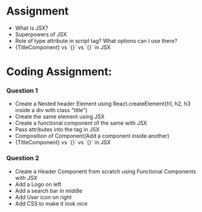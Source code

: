 # Assignment

- What is JSX?
- Superpowers of JSX
- Role of type attribute in script tag? What options can I use there?
- {TitleComponent} vs \`{<TitleComponent/>}\` vs \`{<TitleComponent></TitleComponent>}\` in JSX

# Coding Assignment:

### Question 1

- Create a Nested header Element using React.createElement(h1, h2, h3 inside a div with class "title")
- Create the same element using JSX
- Create a functional component of the same with JSX
- Pass attributes into the tag in JSX
- Composition of Component(Add a component inside another)
- {TitleComponent} vs \`{<TitleComponent/>}\` vs \`{<TitleComponent></TitleComponent>}\` in JSX

### Question 2

- Create a Header Component from scratch using Functional Components with JSX
- Add a Logo on left
- Add a search bar in middle
- Add User icon on right
- Add CSS to make it look nice
